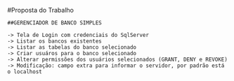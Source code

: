 #Proposta do Trabalho

    ##GERENCIADOR DE BANCO SIMPLES

    -> Tela de Login com credenciais do SqlServer
    -> Listar os bancos existentes
    -> Listar as tabelas do banco selecionado
    -> Criar usuáros para o banco selecionado
    -> Alterar permissões dos usuários selecionados (GRANT, DENY e REVOKE)
    -> Modificação: campo extra para informar o servidor, por padrão está o localhost

